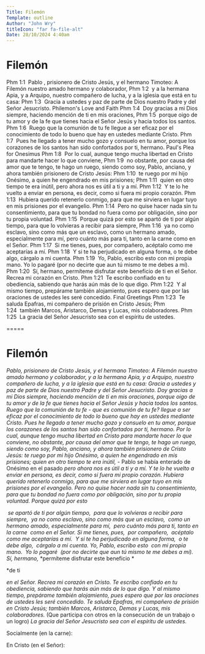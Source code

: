 ```yaml
---
Title: Filemón 
Template: outline
Author: "John Wry"
titleIcon: "far fa-file-alt"
Date: 28/10/2024 4:40am
---
```

# Filemón
Phm 1:1  Pablo , prisionero de Cristo Jesús, y el hermano Timoteo: A Filemón nuestro amado hermano y colaborador,
Phm 1:2  y a la hermana Apia, y a Arquipo, nuestro compañero de lucha, y a la iglesia que está en tu casa:
Phm 1:3  Gracia a ustedes y paz de parte de Dios nuestro Padre y del Señor Jesucristo.
Philemon's Love and Faith
Phm 1:4  Doy gracias a mi Dios siempre, haciendo mención de ti en mis oraciones,
Phm 1:5  porque oigo de tu amor y de la fe que tienes hacia el Señor Jesús y hacia todos los santos.
Phm 1:6  Ruego que la comunión de tu fe llegue a ser eficaz por el conocimiento de todo lo bueno que hay en ustedes mediante Cristo.
Phm 1:7  Pues he llegado a tener mucho gozo y consuelo en tu amor, porque los corazones de los santos han sido confortados por ti, hermano.
Paul's Plea for Onesimus
Phm 1:8  Por lo cual, aunque tengo mucha libertad en Cristo para mandarte hacer lo que conviene,
Phm 1:9  no obstante, por causa del amor que te tengo, te hago un ruego, siendo como soy, Pablo, anciano, y ahora también prisionero de Cristo Jesús:
Phm 1:10  te ruego por mi hijo Onésimo, a quien he engendrado en mis prisiones;
Phm 1:11  quien en otro tiempo te era inútil, pero ahora nos es útil a ti y a mí.
Phm 1:12  Y te lo he vuelto a enviar en persona, es decir, como si fuera mi propio corazón.
Phm 1:13  Hubiera querido retenerlo conmigo, para que me sirviera en lugar tuyo en mis prisiones por el evangelio.
Phm 1:14  Pero no quise hacer nada sin tu consentimiento, para que tu bondad no fuera como por obligación, sino por tu propia voluntad.
Phm 1:15  Porque quizá por esto se apartó de ti por algún tiempo, para que lo volvieras a recibir para siempre,
Phm 1:16  ya no como esclavo, sino como más que un esclavo, como un hermano amado, especialmente para mí, pero cuánto más para ti, tanto en la carne como en el Señor.
Phm 1:17  Si me tienes, pues, por compañero, acéptalo como me aceptarías a mí.
Phm 1:18  Y si te ha perjudicado en alguna forma, o te debe algo, cárgalo a mi cuenta.
Phm 1:19  Yo, Pablo, escribo esto con mi propia mano. Yo lo pagaré (por no decirte que aun tú mismo te me debes a mí).
Phm 1:20  Sí, hermano, permíteme disfrutar este beneficio de ti en el Señor. Recrea mi corazón en Cristo.
Phm 1:21  Te escribo confiado en tu obediencia, sabiendo que harás aún más de lo que digo.
Phm 1:22  Y al mismo tiempo, prepárame también alojamiento, pues espero que por las oraciones de ustedes les seré concedido.
Final Greetings
Phm 1:23  Te saluda Epafras, mi compañero de prisión en Cristo Jesús;
Phm 1:24  también Marcos, Aristarco, Demas y Lucas, mis colaboradores.
Phm 1:25  La gracia del Señor Jesucristo sea con el espíritu de ustedes.

=====


# Filemón
*Pablo,* 
	*prisionero* 
	*de Cristo Jesús,* 
*y el hermano Timoteo:* 
*A Filemón* 
	*nuestro amado hermano* 
	*y colaborador,*
*y a la hermana Apia,* 
*y a Arquipo,* 
	*nuestro compañero de lucha,* 
*y a la iglesia* 
	*que está en tu casa:*
*Gracia a ustedes* 
*y paz* 
	*de parte de Dios* 
	*nuestro Padre* 
	*y del Señor Jesucristo.*
*Doy gracias a mi Dios siempre,* 
	*haciendo mención de ti* 
	*en mis oraciones,*
		*porque oigo* 
		*de tu amor* 
		*y de la fe* 
		*que tienes* 
			*hacia el Señor Jesús* 
			*y hacia todos los santos.*
*Ruego que la comunión* 
	*de tu fe - que es comunión de tu fe?*
	*llegue a ser eficaz* 
		*por el conocimiento* 
		*de todo lo bueno* 
			*que hay en ustedes mediante Cristo.*
		*Pues he llegado a tener* 
		*mucho gozo* 
		*y consuelo* 
		*en tu amor,* 
			*porque los corazones* 
			*de los santos* 
			*han sido confortados* 
				*por ti, hermano.*
*Por lo cual,* 
	*aunque tengo mucha libertad* 
	*en Cristo* 
		*para mandarte hacer* 
		*lo que conviene,*
	*no obstante,* 
	*por causa del amor* 
	*que te tengo,* 
	*te hago un ruego,* 
		*siendo como soy,* 
		*Pablo, anciano,* 
		*y ahora también prisionero* 
		*de Cristo Jesús:*
*te ruego por mi hijo Onésimo,* 
	*a quien he engendrado* 
	*en mis prisiones;*
	*quien en otro tiempo* 
	*te era inútil,* - Pablo se había enterado de Onésimo en el pasado
	*pero ahora nos es útil* 
		*a ti y a mí.*
		*Y te lo he vuelto a enviar* 
		*en persona,* 
			*es decir,* 
				*como si fuera mi propio corazón.*
				*Hubiera querido retenerlo conmigo,* 
				*para que me sirviera* 
					*en lugar tuyo* 
					*en mis prisiones* 
					*por el evangelio.*
				*Pero no quise hacer nada* 
				*sin tu consentimiento,*
					*para que tu bondad* 
					*no fuera como por obligación,* 
					*sino por tu propia voluntad.*
*Porque quizá por esto*

​	*se apartó de ti por algún tiempo,* 
​		*para que lo volvieras a recibir para siempre,*
​		*ya no como esclavo,* 
​		*sino como más que un esclavo,* 
​		*como un hermano amado,* 
​			*especialmente para mí,* 
​			*pero cuánto más para ti,* 
​			*tanto en la carne* 
​			*como en el Señor.*
*Si me tienes, pues,* 
​	*por compañero,* 
​	*acéptalo como me aceptarías a mí.*
​	*Y si te ha perjudicado en alguna forma,* 
​	*o te debe algo,* 
​	*cárgalo a mi cuenta.*
*Yo, Pablo,* 
​	*escribo esto* 
​		*con mi propia mano.* 
​		*Yo lo pagaré* 
​		*(por no decirte que aun tú mismo te me debes a mí).*
*Sí, hermano,* 
*permíteme disfrutar este beneficio *

*de ti 

*en el Señor.* 
*Recrea mi corazón* 
*en Cristo.*
*Te escribo confiado* 
*en tu obediencia,* 
*sabiendo que harás* 
*aún más de lo que digo.*
*Y al mismo tiempo,* 
*prepárame también* 
*alojamiento,* 
*pues espero que por las oraciones de ustedes* 
*les seré concedido.*
*Te saluda Epafras,* 
*mi compañero de prisión* 
*en Cristo Jesús;*
*también Marcos,* 
*Aristarco,* 
*Demas* 
*y Lucas,* 
*mis colaboradores.* (Que participa con otros en la consecución de un trabajo o un logro) 
*La gracia* 
*del Señor Jesucristo*
*sea con el espíritu* 
*de ustedes.*



Socialmente (en la carne): 



En Cristo (en el Señor): 
